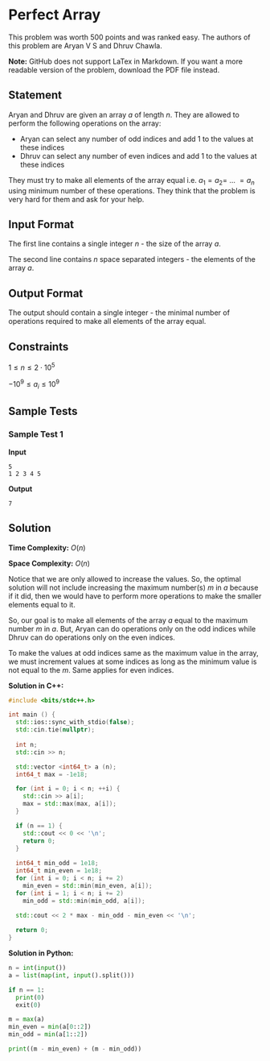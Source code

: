 # Perfect Array

This problem was worth $500$ points and was ranked easy. The authors of this problem are Aryan V S and Dhruv Chawla.

**Note:** GitHub does not support LaTex in Markdown. If you want a more readable version of the problem, download the PDF file instead.



## Statement

Aryan and Dhruv are given an array $a$ of length $n$. They are allowed to perform the following operations on the array:

- Aryan can select any number of odd indices and add $1$ to the values at these indices
- Dhruv can select any number of even indices and add $1$ to the values at these indices

They must try to make all elements of the array equal i.e. $a_1 = a_2 =\ ...\ = a_n$ using minimum number of these operations. They think that the problem is very hard for them and ask for your help.



## Input Format

The first line contains a single integer $n$ - the size of the array $a$.

The second line contains $n$ space separated integers - the elements of the array $a$.



## Output Format

The output should contain a single integer - the minimal number of operations required to make all elements of the array equal.



## Constraints

$1 \le n \le 2 \cdot 10^5$

$-10^9 \le a_i \le 10^9$



## Sample Tests

### Sample Test 1

**Input**

```
5
1 2 3 4 5
```

**Output**

```
7
```



## Solution

**Time Complexity:** $O(n)$

**Space Complexity:** $O(n)$

Notice that we are only allowed to increase the values. So, the optimal solution will not include increasing the maximum number(s) $m$ in $a$ because if it did, then we would have to perform more operations to make the smaller elements equal to it.

So, our goal is to make all elements of the array $a$ equal to the maximum number $m$ in $a$. But, Aryan can do operations only on the odd indices while Dhruv can do operations only on the even indices.

To make the values at odd indices same as the maximum value in the array, we must increment values at some indices as long as the minimum value is not equal to the $m$. Same applies for even indices.

**Solution in C++:**

```cpp
#include <bits/stdc++.h>

int main () {
  std::ios::sync_with_stdio(false);
  std::cin.tie(nullptr);
  
  int n;
  std::cin >> n;

  std::vector <int64_t> a (n);
  int64_t max = -1e18;

  for (int i = 0; i < n; ++i) {
    std::cin >> a[i];
    max = std::max(max, a[i]);
  }

  if (n == 1) {
    std::cout << 0 << '\n';
    return 0;
  }
  
  int64_t min_odd = 1e18;
  int64_t min_even = 1e18;
  for (int i = 0; i < n; i += 2)
    min_even = std::min(min_even, a[i]);
  for (int i = 1; i < n; i += 2)
    min_odd = std::min(min_odd, a[i]);
  
  std::cout << 2 * max - min_odd - min_even << '\n';

  return 0;
}
```

**Solution in Python:**

```python
n = int(input())
a = list(map(int, input().split()))

if n == 1:
  print(0)
  exit(0)

m = max(a)
min_even = min(a[0::2])
min_odd = min(a[1::2])

print((m - min_even) + (m - min_odd))
```